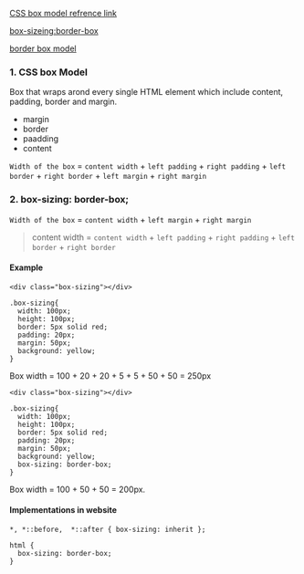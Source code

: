 [CSS box model refrence link ](https://www.youtube.com/watch?v=lPm8lK4C7nc)

[box-sizeing:border-box](https://www.youtube.com/watch?v=WlGQdgy-M6w)

[border box model](https://www.youtube.com/watch?v=rIO5326FgPE)


### 1. CSS box Model 

Box that wraps arond every single HTML element which include content, padding, border and margin.

 * margin
 * border
 * paadding 
 * content 

`Width of the box` = `content width` + `left padding` + `right padding` + `left border` + `right border` + `left margin` + `right margin`



### 2. box-sizing: border-box;
`Width of the box` = `content width`  + `left margin` + `right margin` 

> content width =  `content width` + `left padding` + `right padding` + `left border` + `right border`


#### Example 

```
<div class="box-sizing"></div>

.box-sizing{
  width: 100px;
  height: 100px;
  border: 5px solid red;
  padding: 20px;
  margin: 50px;
  background: yellow;
}
```
Box width =  100 + 20 + 20 + 5 + 5 + 50 + 50 = 250px


```
<div class="box-sizing"></div>

.box-sizing{
  width: 100px;
  height: 100px;
  border: 5px solid red;
  padding: 20px;
  margin: 50px;
  background: yellow;
  box-sizing: border-box;
}
```

Box width =  100 + 50 + 50 = 200px.


#### Implementations in website 

```
*, *::before,  *::after { box-sizing: inherit };

html { 
  box-sizing: border-box;
}

```